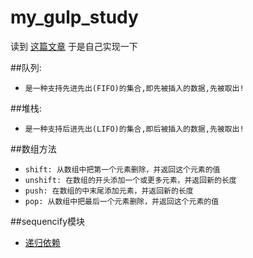 # my_gulp_study
读到 [这篇文章](https://cnodejs.org/topic/56c2f13726d02fc6626bb63f) 于是自己实现一下

##队列:
- `是一种支持先进先出(FIFO)的集合,即先被插入的数据,先被取出!`

##堆栈:
- `是一种支持后进先出(LIFO)的集合,即后被插入的数据,先被取出!`

##数组方法

- `shift: 从数组中把第一个元素删除，并返回这个元素的值`
- `unshift: 在数组的开头添加一个或更多元素，并返回新的长度`
- `push: 在数组的中末尾添加元素，并返回新的长度`
- `pop: 从数组中把最后一个元素删除，并返回这个元素的值`

##sequencify模块

- [递归依赖](https://github.com/robrich/sequencify)
